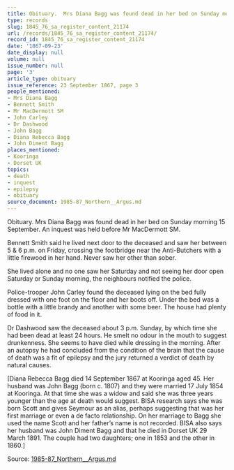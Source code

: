 ```yaml
---
title: Obituary.  Mrs Diana Bagg was found dead in her bed on Sunday morning 15 September.
type: records
slug: 1845_76_sa_register_content_21174
url: /records/1845_76_sa_register_content_21174/
record_id: 1845_76_sa_register_content_21174
date: '1867-09-23'
date_display: null
volume: null
issue_number: null
page: '3'
article_type: obituary
issue_reference: 23 September 1867, page 3
people_mentioned:
- Mrs Diana Bagg
- Bennett Smith
- Mr MacDermott SM
- John Carley
- Dr Dashwood
- John Bagg
- Diana Rebecca Bagg
- John Diment Bagg
places_mentioned:
- Kooringa
- Dorset UK
topics:
- death
- inquest
- epilepsy
- obituary
source_document: 1985-87_Northern__Argus.md
---
```


Obituary.  Mrs Diana Bagg was found dead in her bed on Sunday morning 15 September.  An inquest was held before Mr MacDermott SM.

Bennett Smith said he lived next door to the deceased and saw her between 5 & 6 p.m. on Friday, crossing the footbridge near the Anti-Butchers with a little firewood in her hand.  Never saw her other than sober.

She lived alone and no one saw her Saturday and not seeing her door open Saturday or Sunday morning, the neighbours notified the police.

Police-trooper John Carley found the deceased lying on the bed fully dressed with one foot on the floor and her boots off.  Under the bed was a bottle with a little brandy and another with some beer.  The house had plenty of food in it.

Dr Dashwood saw the deceased about 3 p.m. Sunday, by which time she had been dead at least 24 hours.  He smelt no odour in the mouth to suggest drunkenness.  She seems to have died while dressing in the morning.  After an autopsy he had concluded from the condition of the brain that the cause of death was a fit of epilepsy and the jury returned a verdict of death by natural causes.

[Diana Rebecca Bagg died 14 September 1867 at Kooringa aged 45.  Her husband was John Bagg (born c. 1807) and they were married 17 July 1854 at Kooringa.  At that time she was a widow and said she was three years younger than the age at death would suggest.  BISA research says she was born Scott and gives Seymour as an alias, perhaps suggesting that was her first marriage or even a de facto relationship.  On her marriage to Bagg she used the name Scott and her father’s name is not recorded.  BISA also says her husband was John Diment Bagg and that he died in Dorset UK 29 March 1891.  The couple had two daughters; one in 1853 and the other in 1860.]

Source: [1985-87_Northern__Argus.md](/downloads/markdown/1985-87_Northern__Argus.md)
